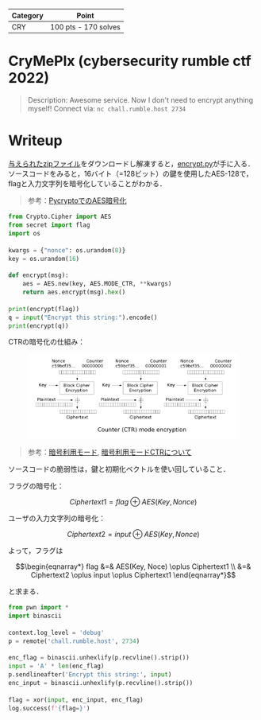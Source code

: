 
| Category | Point                |
| -------- | -------------------- |
| CRY      | 100 pts - 170 solves |


# CryMePlx (cybersecurity rumble ctf 2022)

> Description: Awesome service. Now I don't need to encrypt anything myself!
> Connect via: `nc chall.rumble.host 2734`

# Writeup
[与えられたzipファイル](../given_files/download_cry_intro.zip)をダウンロードし解凍すると，[encrypt.py](../given_files/encrypt.py)が手に入る．\
ソースコードをみると，16バイト（=128ビット）の鍵を使用したAES-128で，flagと入力文字列を暗号化していることがわかる．
> 参考：[PycryptoでのAES暗号化](https://morioh.com/p/c96bcbf9c28f)

```python
from Crypto.Cipher import AES
from secret import flag
import os

kwargs = {"nonce": os.urandom(8)}
key = os.urandom(16)

def encrypt(msg):
    aes = AES.new(key, AES.MODE_CTR, **kwargs)
    return aes.encrypt(msg).hex()

print(encrypt(flag))
q = input("Encrypt this string:").encode()
print(encrypt(q))
```

CTRの暗号化の仕組み：
<figure><img src="../assets/Ctr_encryption.png" alt=""><figcaption></figcaption></figure>

> 参考：[暗号利用モード](https://ja.wikipedia.org/wiki/%E6%9A%97%E5%8F%B7%E5%88%A9%E7%94%A8%E3%83%A2%E3%83%BC%E3%83%89), [暗号利用モードCTRについて](https://qiita.com/asksaito/items/130863fe9e6a08dcd65d)

ソースコードの脆弱性は，鍵と初期化ベクトルを使い回していること．

フラグの暗号化：

$$Ciphertext1 = flag \oplus AES(Key, Nonce)$$

ユーザの入力文字列の暗号化：

$$Ciphertext2 = input \oplus AES(Key, Nonce)$$

よって，フラグは
```math
\begin{eqnarray*}
flag &=& AES(Key, Noce) \oplus Ciphertext1 \\
&=& Ciphertext2 \oplus input \oplus Ciphertext1
\end{eqnarray*}
```
と求まる．

```python
from pwn import *
import binascii

context.log_level = 'debug'
p = remote('chall.rumble.host', 2734)

enc_flag = binascii.unhexlify(p.recvline().strip())
input = 'A' * len(enc_flag)
p.sendlineafter('Encrypt this string:', input)
enc_input = binascii.unhexlify(p.recvline().strip())

flag = xor(input, enc_input, enc_flag)
log.success(f'{flag=}')
```